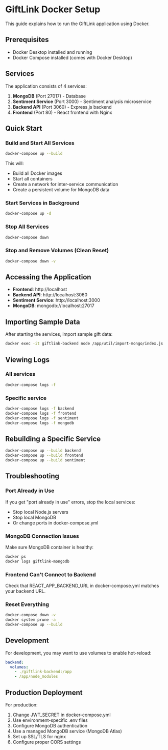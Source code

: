# GiftLink Docker Setup

This guide explains how to run the GiftLink application using Docker.

## Prerequisites

- Docker Desktop installed and running
- Docker Compose installed (comes with Docker Desktop)

## Services

The application consists of 4 services:

1. **MongoDB** (Port 27017) - Database
2. **Sentiment Service** (Port 3000) - Sentiment analysis microservice
3. **Backend API** (Port 3060) - Express.js backend
4. **Frontend** (Port 80) - React frontend with Nginx

## Quick Start

### Build and Start All Services

```bash
docker-compose up --build
```

This will:
- Build all Docker images
- Start all containers
- Create a network for inter-service communication
- Create a persistent volume for MongoDB data

### Start Services in Background

```bash
docker-compose up -d
```

### Stop All Services

```bash
docker-compose down
```

### Stop and Remove Volumes (Clean Reset)

```bash
docker-compose down -v
```

## Accessing the Application

- **Frontend**: http://localhost
- **Backend API**: http://localhost:3060
- **Sentiment Service**: http://localhost:3000
- **MongoDB**: mongodb://localhost:27017

## Importing Sample Data

After starting the services, import sample gift data:

```bash
docker exec -it giftlink-backend node /app/util/import-mongo/index.js
```

## Viewing Logs

### All services
```bash
docker-compose logs -f
```

### Specific service
```bash
docker-compose logs -f backend
docker-compose logs -f frontend
docker-compose logs -f sentiment
docker-compose logs -f mongodb
```

## Rebuilding a Specific Service

```bash
docker-compose up --build backend
docker-compose up --build frontend
docker-compose up --build sentiment
```

## Troubleshooting

### Port Already in Use

If you get "port already in use" errors, stop the local services:
- Stop local Node.js servers
- Stop local MongoDB
- Or change ports in docker-compose.yml

### MongoDB Connection Issues

Make sure MongoDB container is healthy:
```bash
docker ps
docker logs giftlink-mongodb
```

### Frontend Can't Connect to Backend

Check that REACT_APP_BACKEND_URL in docker-compose.yml matches your backend URL.

### Reset Everything

```bash
docker-compose down -v
docker system prune -a
docker-compose up --build
```

## Development

For development, you may want to use volumes to enable hot-reload:

```yaml
backend:
  volumes:
    - ./giftlink-backend:/app
    - /app/node_modules
```

## Production Deployment

For production:
1. Change JWT_SECRET in docker-compose.yml
2. Use environment-specific .env files
3. Configure MongoDB authentication
4. Use a managed MongoDB service (MongoDB Atlas)
5. Set up SSL/TLS for nginx
6. Configure proper CORS settings